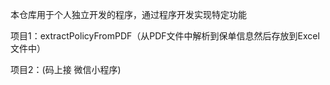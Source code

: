 本仓库用于个人独立开发的程序，通过程序开发实现特定功能

项目1：extractPolicyFromPDF（从PDF文件中解析到保单信息然后存放到Excel文件中）

项目2：(码上接 微信小程序)

